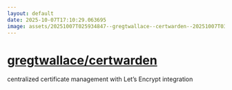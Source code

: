 ```yaml
---
layout: default
date: 2025-10-07T17:10:29.063695
image: assets/20251007T025934847--gregtwallace--certwarden--20251007T030802319--cropped.png
---
```


# [gregtwallace/certwarden](https://github.com/gregtwallace/certwarden)

centralized certificate management with Let’s Encrypt integration
